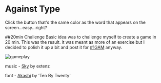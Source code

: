 # Against Type

Click the button that's the same color as the word that appears on the screen...easy...right?

##20min Challenge
Basic idea was to challenge myself to create a game in 20 min.  This was the result.  It was meant as more of an exercise but I decided to polish it up a bit and post it for [#1GAM](http://onegameamonth.com) anyway.

![gameplay](screenshots/against.gif)

music - [Sky](http://opengameart.org/content/sky) by extenz

font - [Akashi](http://www.fontsquirrel.com/fonts/Akashi?q%5Bterm%5D=akashi&q%5Bsearch_check%5D=Y) by 'Ten By Twenty' 

